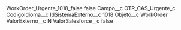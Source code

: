 <?xml version="1.0" encoding="UTF-8"?>
<CustomMetadata xmlns="http://soap.sforce.com/2006/04/metadata" xmlns:xsi="http://www.w3.org/2001/XMLSchema-instance" xmlns:xsd="http://www.w3.org/2001/XMLSchema">
    <label>WorkOrder_Urgente_1018_false</label>
    <protected>false</protected>
    <values>
        <field>Campo__c</field>
        <value xsi:type="xsd:string">OTR_CAS_Urgente_c</value>
    </values>
    <values>
        <field>CodigoIdioma__c</field>
        <value xsi:nil="true"/>
    </values>
    <values>
        <field>IdSistemaExterno__c</field>
        <value xsi:type="xsd:string">1018</value>
    </values>
    <values>
        <field>Objeto__c</field>
        <value xsi:type="xsd:string">WorkOrder</value>
    </values>
    <values>
        <field>ValorExterno__c</field>
        <value xsi:type="xsd:string">N</value>
    </values>
    <values>
        <field>ValorSalesforce__c</field>
        <value xsi:type="xsd:string">false</value>
    </values>
</CustomMetadata>

